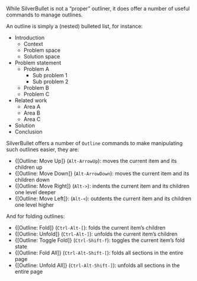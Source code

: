 While SilverBullet is not a “proper” outliner, it does offer a number of useful commands to manage outlines.

An outline is simply a (nested) bulleted list, for instance:

* Introduction
  * Context
  * Problem space
  * Solution space
* Problem statement
  * Problem A
    * Sub problem 1
    * Sub problem 2
  * Problem B
  * Problem C
* Related work
  * Area A
  * Area B
  * Area C
* Solution
* Conclusion

SilverBullet offers a number of `Outline` commands to make manipulating such outlines easier, they are:

* {[Outline: Move Up]} (`Alt-ArrowUp`): moves the current item and its children up
* {[Outline: Move Down]} (`Alt-ArrowDown`): moves the current item and its children down
* {[Outline: Move Right]} (`Alt->`): indents the current item and its children one level deeper
* {[Outline: Move Left]}: (`Alt-<`): outdents the current item and its children one level higher

And for folding outlines:

* {[Outline: Fold]} (`Ctrl-Alt-[`): folds the current item’s children
* {[Outline: Unfold]} (`Ctrl-Alt-]`): unfolds the current item’s children
* {[Outline: Toggle Fold]} (`Ctrl-Shift-f`): toggles the current item’s fold state
* {[Outline: Fold All]} (`Ctrl-Alt-Shift-[`): folds all sections in the entire page
* {[Outline: Unfold All]} (`Ctrl-Alt-Shift-]`): unfolds all sections in the entire page
